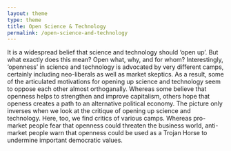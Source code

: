 ```yaml
---
layout: theme
type: theme
title: Open Science & Technology
permalink: /open-science-and-technology
---
```


It is a widespread belief that science and technology should ‘open up’. But what exactly does this mean? Open what, why, and for whom? Interestingly, ‘openness’ in science and technology is advocated by very different camps, certainly including neo-liberals as well as market skeptics. As a result, some of the articulated motivations for opening up science and technology seem to oppose each other almost orthoganally. Whereas some believe that openness helps to strengthen and improve capitalism, others hope that openess creates a path to an alternative political economy. The picture only inverses when we look at the critique of opening up science and technology. Here, too, we find critics of various camps. Whereas pro-market people fear that openness could threaten the business world, anti-market people warn that openness could be used as a Trojan Horse to undermine important democratic values.